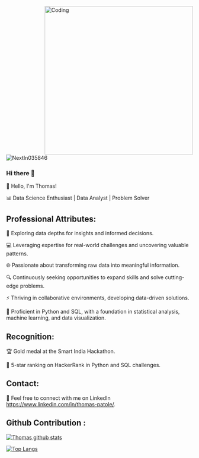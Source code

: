 <img align="right" alt="Coding" width="400" src="https://user-images.githubusercontent.com/74038190/229223263-cf2e4b07-2615-4f87-9c38-e37600f8381a.gif">
<p align="left"> <img src="https://komarev.com/ghpvc/?username=NextIn035846&label=Profile%20views&color=0e75b6&style=flat" alt="NextIn035846" /> </p>

### Hi there 👋

👋 Hello, I'm Thomas!

📊 Data Science Enthusiast | Data Analyst | Problem Solver

## Professional Attributes:

🔬 Exploring data depths for insights and informed decisions.

💻 Leveraging expertise for real-world challenges and uncovering valuable patterns.

🌐 Passionate about transforming raw data into meaningful information.

🔍 Continuously seeking opportunities to expand skills and solve cutting-edge problems.

⚡️ Thriving in collaborative environments, developing data-driven solutions.

🔬 Proficient in Python and SQL, with a foundation in statistical analysis, machine learning, and data visualization.

## Recognition:

🏆 Gold medal at the Smart India Hackathon.

🌟 5-star ranking on HackerRank in Python and SQL challenges.

## Contact:

📩 Feel free to connect with me on LinkedIn https://www.linkedin.com/in/thomas-patole/.

## Github Contribution : 
[![Thomas github stats](https://github-readme-stats.vercel.app/api?username=NextIn035846&count_private=true&show_icons=true&theme=radical&hide_rank=false)](https://github.com/anuraghazra/github-readme-stats)


[![Top Langs](https://github-readme-stats.vercel.app/api/top-langs/?username=NextIn035846)](https://github.com/NextIn035846/github-readme-stats)
